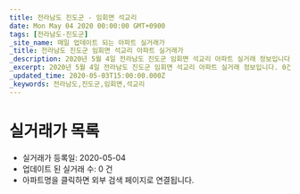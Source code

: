 ```yaml
---
title: 전라남도 진도군 - 임회면 석교리
date: Mon May 04 2020 00:00:00 GMT+0900
tags: [전라남도-진도군]
_site_name: 매일 업데이트 되는 아파트 실거래가
_title: 전라남도 진도군 임회면 석교리 아파트 실거래가
_description: 2020년 5월 4일 전라남도 진도군 임회면 석교리 아파트 실거래 정보입니다. 0건 아파트 정보가 있습니다.
_excerpt: 2020년 5월 4일 전라남도 진도군 임회면 석교리 아파트 실거래 정보입니다. 0건 아파트 정보가 있습니다.
_updated_time: 2020-05-03T15:00:00.000Z
_keywords: 전라남도,진도군,임회면,석교리
---
```






# 실거래가 목록
- 실거래가 등록일: 2020-05-04
- 업데이트 된 실거래 수: 0 건
- 아파트명을 클릭하면 외부 검색 페이지로 연결됩니다.




